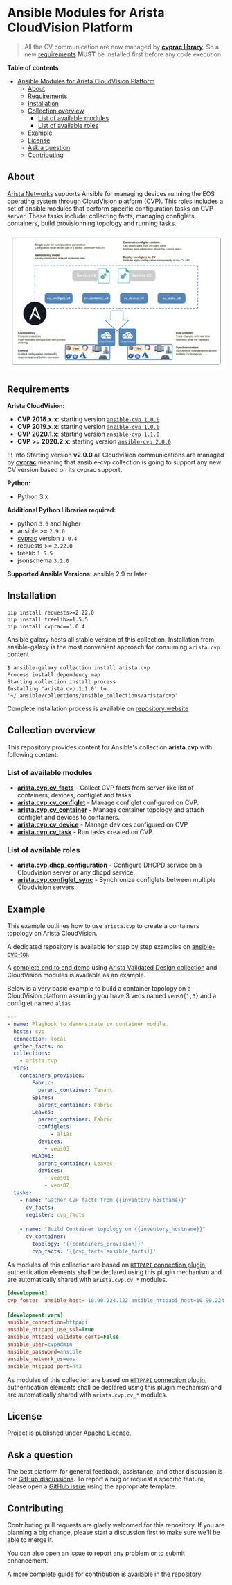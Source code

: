 # Ansible Modules for Arista CloudVision Platform

> All the CV communication are now managed by [__cvprac library__](https://github.com/aristanetworks/cvprac). So a new [requirements](#dependencies) __MUST__ be installed first before any code execution.

**Table of contents**

- [Ansible Modules for Arista CloudVision Platform](#ansible-modules-for-arista-cloudvision-platform)
  - [About](#about)
  - [Requirements](#requirements)
  - [Installation](#installation)
  - [Collection overview](#collection-overview)
    - [List of available modules](#list-of-available-modules)
    - [List of available roles](#list-of-available-roles)
  - [Example](#example)
  - [License](#license)
  - [Ask a question](#ask-a-question)
  - [Contributing](#contributing)

## About

[Arista Networks](https://www.arista.com/) supports Ansible for managing devices running the EOS operating system through [CloudVision platform (CVP)](https://www.arista.com/en/products/eos/eos-cloudvision). This roles includes a set of ansible modules that perform specific configuration tasks on CVP server. These tasks include: collecting facts, managing configlets, containers, build provisionning topology and running tasks.

<p align="center">
  <img src='medias/ansible-cloudvision.png' alt='Arista CloudVision and Ansible'/>
</p>

## Requirements

__Arista CloudVision:__

- __CVP 2018.x.x__: starting version [`ansible-cvp 1.0.0`](https://github.com/aristanetworks/ansible-cvp/releases/tag/v1.0.0)
- __CVP 2019.x.x__: starting version [`ansible-cvp 1.0.0`](https://github.com/aristanetworks/ansible-cvp/releases/tag/v1.0.0)
- __CVP 2020.1.x__: starting version [`ansible-cvp 1.1.0`](https://github.com/aristanetworks/ansible-cvp/releases/tag/v1.1.0)
- __CVP >= 2020.2.x__: starting version [`ansible-cvp 2.0.0`](https://github.com/aristanetworks/ansible-cvp/releases/tag/v2.0.0)

!!! info
    Starting version __v2.0.0__ all Cloudvision communications are managed by [__cvprac__](https://github.com/aristanetworks/cvprac) meaning that ansible-cvp collection is going to support any new CV version based on its cvprac support.

__Python:__

- Python 3.x

__Additional Python Libraries required:__

- python `3.6` and higher
- ansible >= `2.9.0`
- [cvprac](https://github.com/aristanetworks/cvprac) version `1.0.4`
- requests >= `2.22.0`
- treelib `1.5.5`
- jsonschema `3.2.0`

__Supported Ansible Versions:__ ansible 2.9 or later

## Installation

```shell
pip install requests>=2.22.0
pip install treelib>=1.5.5
pip install cvprac==1.0.4
```

Ansible galaxy hosts all stable version of this collection. Installation from ansible-galaxy is the most convenient approach for consuming `arista.cvp` content

```shell
$ ansible-galaxy collection install arista.cvp
Process install dependency map
Starting collection install process
Installing 'arista.cvp:1.1.0' to '~/.ansible/collections/ansible_collections/arista/cvp'
```

Complete installation process is available on [repository website](docs/installation/requirements/)

## Collection overview

This repository provides content for Ansible's collection __arista.cvp__ with following content:

### List of available modules

- [__arista.cvp.cv_facts__](docs/modules/cv_facts.rst/) - Collect CVP facts from server like list of containers, devices, configlet and tasks.
- [__arista.cvp.cv_configlet__](docs/modules/cv_configlet.rst/) -  Manage configlet configured on CVP.
- [__arista.cvp.cv_container__](docs/modules/cv_container.rst/) -  Manage container topology and attach configlet and devices to containers.
- [__arista.cvp.cv_device__](docs/modules/cv_device.rst/) - Manage devices configured on CVP
- [__arista.cvp.cv_task__](docs/modules/cv_task.rst/) - Run tasks created on CVP.

### List of available roles

- [__arista.cvp.dhcp_configuration__](roles/dhcp_configuration/) - Configure DHCPD service on a Cloudvision server or any dhcpd service.
- [__arista.cvp.configlet_sync__](roles/configlets_sync/) - Synchronize configlets between multiple Cloudvision servers.

## Example

This example outlines how to use `arista.cvp` to create a containers topology on Arista CloudVision.

A dedicated repository is available for step by step examples on [ansible-cvp-toi](https://github.com/arista-netdevops-community/ansible-cvp-toi).

A [complete end to end demo](https://github.com/arista-netdevops-community/ansible-avd-cloudvision-demo) using [Arista Validated Design collection](https://github.com/aristanetworks/ansible-avd) and CloudVision modules is available as an example.

Below is a very basic example to build a container topology on a CloudVision platform assuming you have 3 veos named `veos0{1,3}` and a configlet named `alias`

```yaml
---
- name: Playbook to demonstrate cv_container module.
  hosts: cvp
  connection: local
  gather_facts: no
  collections:
    - arista.cvp
  vars:
    containers_provision:
        Fabric:
          parent_container: Tenant
        Spines:
          parent_container: Fabric
        Leaves:
          parent_container: Fabric
          configlets:
              - alias
          devices:
            - veos03
        MLAG01:
          parent_container: Leaves
          devices:
            - veos01
            - veos02
  tasks:
    - name: "Gather CVP facts from {{inventory_hostname}}"
      cv_facts:
      register: cvp_facts

    - name: "Build Container topology on {{inventory_hostname}}"
      cv_container:
        topology: '{{containers_provision}}'
        cvp_facts: '{{cvp_facts.ansible_facts}}'
```

As modules of this collection are based on [`HTTPAPI` connection plugin](https://docs.ansible.com/ansible/latest/plugins/httpapi.html), authentication elements shall be declared using this plugin mechanism and are automatically shared with `arista.cvp.cv_*` modules.

```ini
[development]
cvp_foster  ansible_host= 10.90.224.122 ansible_httpapi_host=10.90.224.122

[development:vars]
ansible_connection=httpapi
ansible_httpapi_use_ssl=True
ansible_httpapi_validate_certs=False
ansible_user=cvpadmin
ansible_password=ansible
ansible_network_os=eos
ansible_httpapi_port=443
```

As modules of this collection are based on [`HTTPAPI` connection plugin](https://docs.ansible.com/ansible/latest/plugins/httpapi.html), authentication elements shall be declared using this plugin mechanism and are automatically shared with `arista.cvp.cv_*` modules.

## License

Project is published under [Apache License](LICENSE).

## Ask a question

The best platform for general feedback, assistance, and other discussion is our [GitHub discussions](). To report a bug or request a specific feature, please open a [GitHub issue](https://github.com/aristanetworks/ansible-cvp/issues) using the appropriate template.

## Contributing

Contributing pull requests are gladly welcomed for this repository. If you are planning a big change, please start a discussion first to make sure we'll be able to merge it.

You can also open an [issue](https://github.com/aristanetworks/ansible-cvp/issues) to report any problem or to submit enhancement.

A more complete [guide for contribution](https://www.avd.sh/en/latest/docs/contributing/) is available in the repository
